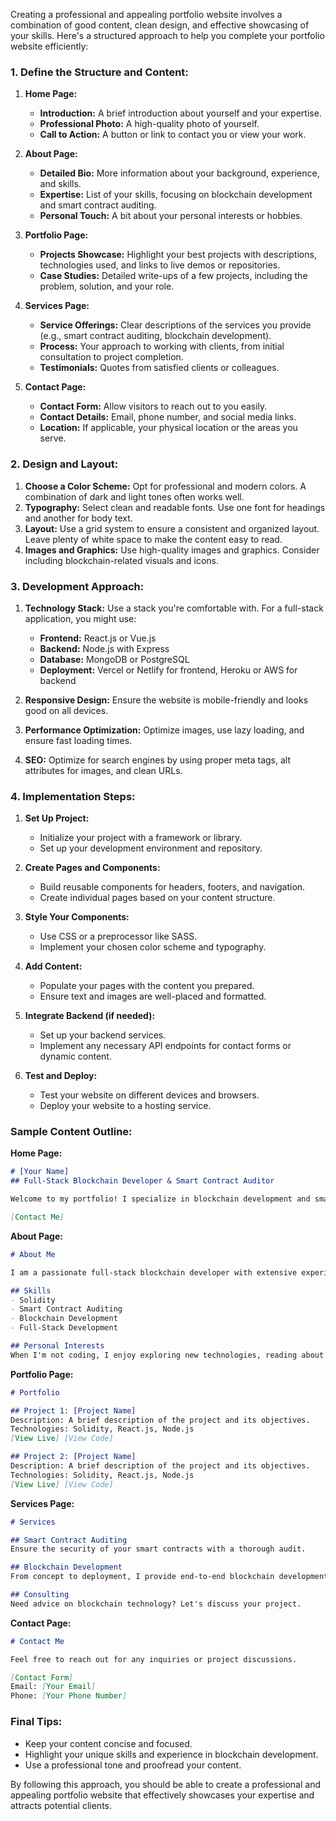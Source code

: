 Creating a professional and appealing portfolio website involves a combination of good content, clean design, and effective showcasing of your skills. Here's a structured approach to help you complete your portfolio website efficiently:

### 1. **Define the Structure and Content:**

1. **Home Page:**
   - **Introduction:** A brief introduction about yourself and your expertise.
   - **Professional Photo:** A high-quality photo of yourself.
   - **Call to Action:** A button or link to contact you or view your work.

2. **About Page:**
   - **Detailed Bio:** More information about your background, experience, and skills.
   - **Expertise:** List of your skills, focusing on blockchain development and smart contract auditing.
   - **Personal Touch:** A bit about your personal interests or hobbies.

3. **Portfolio Page:**
   - **Projects Showcase:** Highlight your best projects with descriptions, technologies used, and links to live demos or repositories.
   - **Case Studies:** Detailed write-ups of a few projects, including the problem, solution, and your role.

4. **Services Page:**
   - **Service Offerings:** Clear descriptions of the services you provide (e.g., smart contract auditing, blockchain development).
   - **Process:** Your approach to working with clients, from initial consultation to project completion.
   - **Testimonials:** Quotes from satisfied clients or colleagues.

5. **Contact Page:**
   - **Contact Form:** Allow visitors to reach out to you easily.
   - **Contact Details:** Email, phone number, and social media links.
   - **Location:** If applicable, your physical location or the areas you serve.

### 2. **Design and Layout:**

1. **Choose a Color Scheme:** Opt for professional and modern colors. A combination of dark and light tones often works well.
2. **Typography:** Select clean and readable fonts. Use one font for headings and another for body text.
3. **Layout:** Use a grid system to ensure a consistent and organized layout. Leave plenty of white space to make the content easy to read.
4. **Images and Graphics:** Use high-quality images and graphics. Consider including blockchain-related visuals and icons.

### 3. **Development Approach:**

1. **Technology Stack:** Use a stack you're comfortable with. For a full-stack application, you might use:
   - **Frontend:** React.js or Vue.js
   - **Backend:** Node.js with Express
   - **Database:** MongoDB or PostgreSQL
   - **Deployment:** Vercel or Netlify for frontend, Heroku or AWS for backend

2. **Responsive Design:** Ensure the website is mobile-friendly and looks good on all devices.
3. **Performance Optimization:** Optimize images, use lazy loading, and ensure fast loading times.
4. **SEO:** Optimize for search engines by using proper meta tags, alt attributes for images, and clean URLs.

### 4. **Implementation Steps:**

1. **Set Up Project:**
   - Initialize your project with a framework or library.
   - Set up your development environment and repository.

2. **Create Pages and Components:**
   - Build reusable components for headers, footers, and navigation.
   - Create individual pages based on your content structure.

3. **Style Your Components:**
   - Use CSS or a preprocessor like SASS.
   - Implement your chosen color scheme and typography.

4. **Add Content:**
   - Populate your pages with the content you prepared.
   - Ensure text and images are well-placed and formatted.

5. **Integrate Backend (if needed):**
   - Set up your backend services.
   - Implement any necessary API endpoints for contact forms or dynamic content.

6. **Test and Deploy:**
   - Test your website on different devices and browsers.
   - Deploy your website to a hosting service.

### Sample Content Outline:

**Home Page:**
```markdown
# [Your Name]
## Full-Stack Blockchain Developer & Smart Contract Auditor

Welcome to my portfolio! I specialize in blockchain development and smart contract auditing. Let's create secure and efficient solutions together.

[Contact Me]
```

**About Page:**
```markdown
# About Me

I am a passionate full-stack blockchain developer with extensive experience in Solidity and smart contract auditing. My goal is to ensure the security and efficiency of blockchain applications.

## Skills
- Solidity
- Smart Contract Auditing
- Blockchain Development
- Full-Stack Development

## Personal Interests
When I'm not coding, I enjoy exploring new technologies, reading about blockchain innovations, and hiking.
```

**Portfolio Page:**
```markdown
# Portfolio

## Project 1: [Project Name]
Description: A brief description of the project and its objectives.
Technologies: Solidity, React.js, Node.js
[View Live] [View Code]

## Project 2: [Project Name]
Description: A brief description of the project and its objectives.
Technologies: Solidity, React.js, Node.js
[View Live] [View Code]
```

**Services Page:**
```markdown
# Services

## Smart Contract Auditing
Ensure the security of your smart contracts with a thorough audit.

## Blockchain Development
From concept to deployment, I provide end-to-end blockchain development services.

## Consulting
Need advice on blockchain technology? Let's discuss your project.
```

**Contact Page:**
```markdown
# Contact Me

Feel free to reach out for any inquiries or project discussions.

[Contact Form]
Email: [Your Email]
Phone: [Your Phone Number]
```

### Final Tips:

- Keep your content concise and focused.
- Highlight your unique skills and experience in blockchain development.
- Use a professional tone and proofread your content.

By following this approach, you should be able to create a professional and appealing portfolio website that effectively showcases your expertise and attracts potential clients.